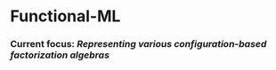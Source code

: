 # Functional-ML

### Current focus: *Representing various configuration-based factorization algebras*

##
